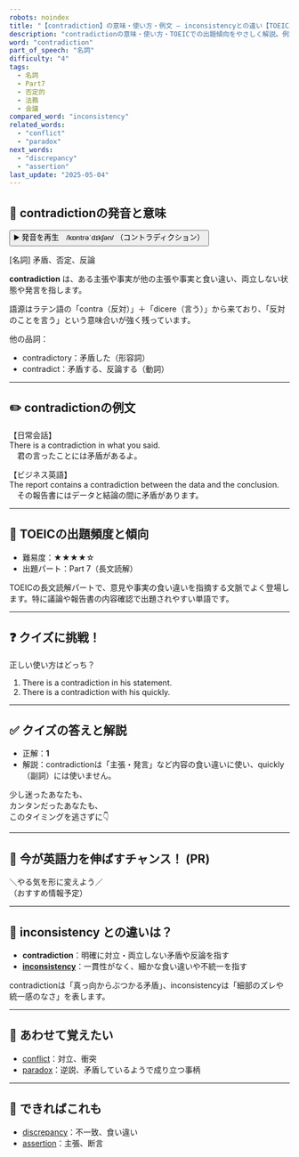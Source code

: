 ```yaml
---
robots: noindex
title: "【contradiction】の意味・使い方・例文 ― inconsistencyとの違い【TOEIC英単語】"
description: "contradictionの意味・使い方・TOEICでの出題傾向をやさしく解説。例文・クイズ付きでinconsistencyとの違いもわかりやすく学べます。"
word: "contradiction"
part_of_speech: "名詞"
difficulty: "4"
tags:
  - 名詞
  - Part7
  - 否定的
  - 法務
  - 会議
compared_word: "inconsistency"
related_words:
  - "conflict"
  - "paradox"
next_words:
  - "discrepancy"
  - "assertion"
last_update: "2025-05-04"
---
```


## 🔰 contradictionの発音と意味

<button class="play-audio" onclick="playTTS('contradiction')">
  <span class="play-audio-main">
    ▶️ 発音を再生　/kɒntrəˈdɪkʃən/
  </span>
  <span class="play-audio-sub">
    （コントラディクション）
  </span>
</button>

[名詞] 矛盾、否定、反論

**contradiction** は、ある主張や事実が他の主張や事実と食い違い、両立しない状態や発言を指します。

語源はラテン語の「contra（反対）」＋「dicere（言う）」から来ており、「反対のことを言う」という意味合いが強く残っています。

他の品詞：  
- contradictory：矛盾した（形容詞）
- contradict：矛盾する、反論する（動詞）

---

## ✏️ contradictionの例文

【日常会話】  
There is a contradiction in what you said.  
　君の言ったことには矛盾があるよ。

【ビジネス英語】  
The report contains a contradiction between the data and the conclusion.  
　その報告書にはデータと結論の間に矛盾があります。

---

## 🎯 TOEICの出題頻度と傾向

- 難易度：★★★★☆
- 出題パート：Part 7（長文読解）

TOEICの長文読解パートで、意見や事実の食い違いを指摘する文脈でよく登場します。特に議論や報告書の内容確認で出題されやすい単語です。

---

## ❓ クイズに挑戦！

正しい使い方はどっち？

1. There is a contradiction in his statement.  
2. There is a contradiction with his quickly.

---

## ✅ クイズの答えと解説

- 正解：**1**
- 解説：contradictionは「主張・発言」など内容の食い違いに使い、quickly（副詞）には使いません。

少し迷ったあなたも、  
カンタンだったあなたも、  
このタイミングを逃さずに👇️

---

## 🚀 今が英語力を伸ばすチャンス！ (PR)

<div class="info-center">
＼やる気を形に変えよう／<br>  
（おすすめ情報予定）
</div>

---

## 🤔  inconsistency との違いは？

- **contradiction**：明確に対立・両立しない矛盾や反論を指す
- **[inconsistency](/word/inconsistency/)**：一貫性がなく、細かな食い違いや不統一を指す

contradictionは「真っ向からぶつかる矛盾」、inconsistencyは「細部のズレや統一感のなさ」を表します。

---

## 🧩 あわせて覚えたい

- [conflict](/word/conflict/)：対立、衝突
- [paradox](/word/paradox/)：逆説、矛盾しているようで成り立つ事柄

---

## 📖 できればこれも

- [discrepancy](/word/discrepancy/)：不一致、食い違い
- [assertion](/word/assertion/)：主張、断言

<!-- cvid: aid09_bid12 -->
